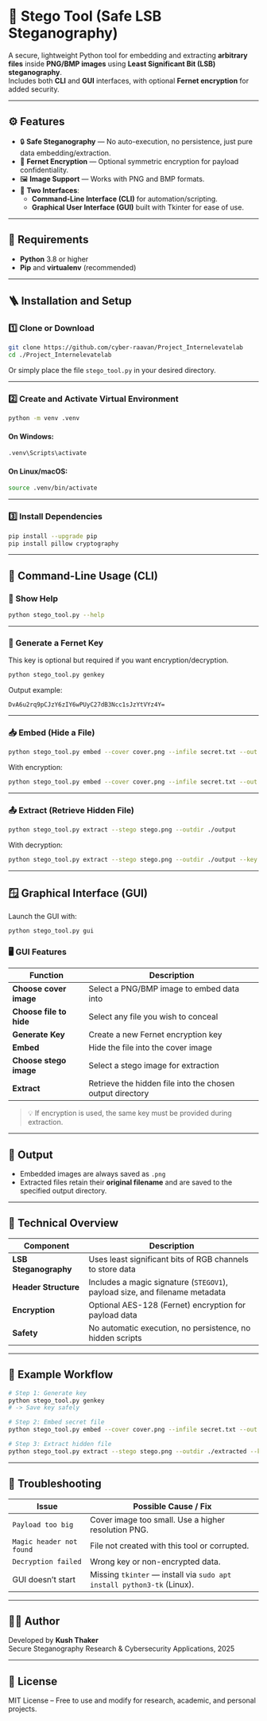 # 🧩 Stego Tool (Safe LSB Steganography)

A secure, lightweight Python tool for embedding and extracting **arbitrary files** inside **PNG/BMP images** using **Least Significant Bit (LSB) steganography**.  
Includes both **CLI** and **GUI** interfaces, with optional **Fernet encryption** for added security.

---

## ⚙️ Features

- 🔒 **Safe Steganography** — No auto-execution, no persistence, just pure data embedding/extraction.  
- 🧠 **Fernet Encryption** — Optional symmetric encryption for payload confidentiality.  
- 🖼️ **Image Support** — Works with PNG and BMP formats.  
- 🧰 **Two Interfaces**:
  - **Command-Line Interface (CLI)** for automation/scripting.
  - **Graphical User Interface (GUI)** built with Tkinter for ease of use.

---

## 🧱 Requirements

- **Python** 3.8 or higher  
- **Pip** and **virtualenv** (recommended)

---

## 🪜 Installation and Setup

### 1️⃣ Clone or Download

```bash
git clone https://github.com/cyber-raavan/Project_Internelevatelab
cd ./Project_Internelevatelab
```

Or simply place the file `stego_tool.py` in your desired directory.

---

### 2️⃣ Create and Activate Virtual Environment

```bash
python -m venv .venv
```

#### On Windows:
```bash
.venv\Scripts\activate
```

#### On Linux/macOS:
```bash
source .venv/bin/activate
```

---

### 3️⃣ Install Dependencies

```bash
pip install --upgrade pip
pip install pillow cryptography
```

---

## 🧮 Command-Line Usage (CLI)

### 🧾 Show Help
```bash
python stego_tool.py --help
```

---

### 🔑 Generate a Fernet Key
This key is optional but required if you want encryption/decryption.

```bash
python stego_tool.py genkey
```

Output example:
```
DvA6u2rq9pCJzY6zIY6wPUyC27dB3Ncc1sJzYtVYz4Y=
```

---

### 📥 Embed (Hide a File)
```bash
python stego_tool.py embed --cover cover.png --infile secret.txt --out stego.png
```

With encryption:
```bash
python stego_tool.py embed --cover cover.png --infile secret.txt --out stego.png --key DvA6u2rq9pCJzY6zIY6wPUyC27dB3Ncc1sJzYtVYz4Y=
```

---

### 📤 Extract (Retrieve Hidden File)
```bash
python stego_tool.py extract --stego stego.png --outdir ./output
```

With decryption:
```bash
python stego_tool.py extract --stego stego.png --outdir ./output --key DvA6u2rq9pCJzY6zIY6wPUyC27dB3Ncc1sJzYtVYz4Y=
```

---

## 🪟 Graphical Interface (GUI)

Launch the GUI with:
```bash
python stego_tool.py gui
```

### 🖥️ GUI Features

| Function | Description |
|-----------|--------------|
| **Choose cover image** | Select a PNG/BMP image to embed data into |
| **Choose file to hide** | Select any file you wish to conceal |
| **Generate Key** | Create a new Fernet encryption key |
| **Embed** | Hide the file into the cover image |
| **Choose stego image** | Select a stego image for extraction |
| **Extract** | Retrieve the hidden file into the chosen output directory |

> 💡 If encryption is used, the same key must be provided during extraction.

---

## 📂 Output

- Embedded images are always saved as `.png`
- Extracted files retain their **original filename** and are saved to the specified output directory.

---

## 🧩 Technical Overview

| Component | Description |
|------------|-------------|
| **LSB Steganography** | Uses least significant bits of RGB channels to store data |
| **Header Structure** | Includes a magic signature (`STEGOV1`), payload size, and filename metadata |
| **Encryption** | Optional AES-128 (Fernet) encryption for payload data |
| **Safety** | No automatic execution, no persistence, no hidden scripts |

---

## 🧠 Example Workflow

```bash
# Step 1: Generate key
python stego_tool.py genkey
# -> Save key safely

# Step 2: Embed secret file
python stego_tool.py embed --cover cover.png --infile secret.txt --out stego.png --key <your_key>

# Step 3: Extract hidden file
python stego_tool.py extract --stego stego.png --outdir ./extracted --key <your_key>
```

---

## 🧰 Troubleshooting

| Issue | Possible Cause / Fix |
|--------|----------------------|
| `Payload too big` | Cover image too small. Use a higher resolution PNG. |
| `Magic header not found` | File not created with this tool or corrupted. |
| `Decryption failed` | Wrong key or non-encrypted data. |
| GUI doesn’t start | Missing `tkinter` — install via `sudo apt install python3-tk` (Linux). |

---

## 🧑‍💻 Author
Developed by **Kush Thaker**  
Secure Steganography Research & Cybersecurity Applications, 2025

---

## 📜 License
MIT License – Free to use and modify for research, academic, and personal projects.
